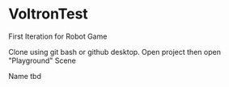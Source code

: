 # VoltronTest
First Iteration for Robot Game

Clone using git bash or github desktop. Open project then open "Playground" Scene

Name tbd
